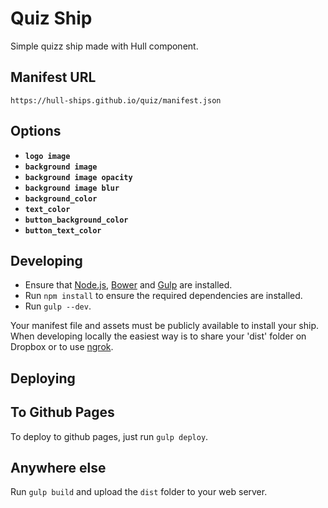 Quiz Ship
=========

Simple quizz ship made with Hull component.

## Manifest URL

```
https://hull-ships.github.io/quiz/manifest.json
```

## Options

- **`logo image`**
- **`background image`**
- **`background image opacity`**
- **`background image blur`**
- **`background_color`**
- **`text_color`**
- **`button_background_color`**
- **`button_text_color`**

## Developing

- Ensure that [Node.js](http://nodejs.org), [Bower](http://bower.io/) and [Gulp](http://gulpjs.com/) are installed.
- Run `npm install` to ensure the required dependencies are installed.
- Run `gulp --dev`.

Your manifest file and assets must be publicly available to install your ship.
When developing locally the easiest way is to share your 'dist' folder on Dropbox or to use [ngrok](https://ngrok.com).

## Deploying

## To Github Pages

To deploy to github pages, just run `gulp deploy`.

## Anywhere else

Run `gulp build` and upload the `dist` folder to your web server.

